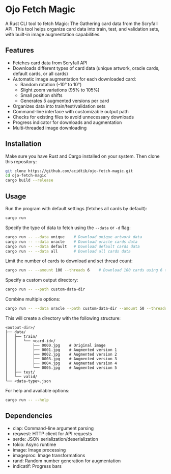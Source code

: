 # Ojo Fetch Magic

A Rust CLI tool to fetch Magic: The Gathering card data from the Scryfall API. This tool helps organize card data into train, test, and validation sets, with built-in image augmentation capabilities.

## Features

- Fetches card data from Scryfall API
- Downloads different types of card data (unique artwork, oracle cards, default cards, or all cards)
- Automatic image augmentation for each downloaded card:
  - Random rotation (-10° to 10°)
  - Slight zoom variations (95% to 105%)
  - Small position shifts
  - Generates 5 augmented versions per card
- Organizes data into train/test/validation sets
- Command-line interface with customizable output path
- Checks for existing files to avoid unnecessary downloads
- Progress indicator for downloads and augmentation
- Multi-threaded image downloading

## Installation

Make sure you have Rust and Cargo installed on your system. Then clone this repository:

```bash
git clone https://github.com/acidtib/ojo-fetch-magic.git
cd ojo-fetch-magic
cargo build --release
```

## Usage

Run the program with default settings (fetches all cards by default):

```bash
cargo run
```

Specify the type of data to fetch using the `--data` or `-d` flag:

```bash
cargo run -- --data unique    # Download unique artwork data
cargo run -- --data oracle    # Download oracle cards data
cargo run -- --data default   # Download default cards data
cargo run -- --data all       # Download all cards data
```

Limit the number of cards to download and set thread count:

```bash
cargo run -- --amount 100 --threads 6    # Download 100 cards using 6 threads
```

Specify a custom output directory:

```bash
cargo run -- --path custom-data-dir
```

Combine multiple options:

```bash
cargo run -- --data oracle --path custom-data-dir --amount 50 --threads 4
```

This will create a directory with the following structure:
```
<output-dir>/
├── data/
│   ├── train/
│   │   └── <card-id>/
│   │       ├── 0000.jpg    # Original image
│   │       ├── 0001.jpg    # Augmented version 1
│   │       ├── 0002.jpg    # Augmented version 2
│   │       ├── 0003.jpg    # Augmented version 3
│   │       ├── 0004.jpg    # Augmented version 4
│   │       └── 0005.jpg    # Augmented version 5
│   ├── test/
│   └── valid/
└── <data-type>.json
```

For help and available options:

```bash
cargo run -- --help
```

## Dependencies

- clap: Command-line argument parsing
- reqwest: HTTP client for API requests
- serde: JSON serialization/deserialization
- tokio: Async runtime
- image: Image processing
- imageproc: Image transformations
- rand: Random number generation for augmentation
- indicatif: Progress bars
